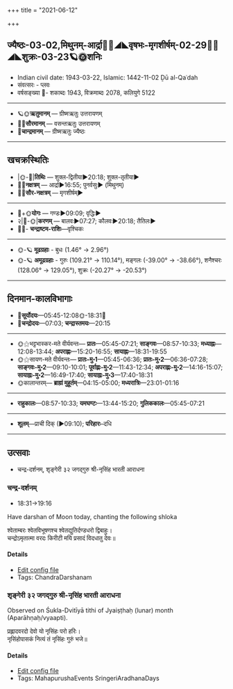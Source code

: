 +++
title = "2021-06-12"

+++
## ज्यैष्ठः-03-02,मिथुनम्-आर्द्रा🌛🌌◢◣वृषभः-मृगशीर्षम्-02-29🌌🌞◢◣शुक्रः-03-23🪐🌞शनिः
- Indian civil date: 1943-03-22, Islamic: 1442-11-02 Ḏū al-Qaʿdah
- संवत्सरः - प्लवः
- वर्षसङ्ख्या 🌛- शकाब्दः 1943, विक्रमाब्दः 2078, कलियुगे 5122
___________________
- 🪐🌞**ऋतुमानम्** — ग्रीष्मऋतुः उत्तरायणम्
- 🌌🌞**सौरमानम्** — वसन्तऋतुः उत्तरायणम्
- 🌛**चान्द्रमानम्** — ग्रीष्मऋतुः ज्यैष्ठः
___________________


## खचक्रस्थितिः
- |🌞-🌛|**तिथिः** — शुक्ल-द्वितीया►20:18; शुक्ल-तृतीया►  
- 🌌🌛**नक्षत्रम्** — आर्द्रा►16:55; पुनर्वसुः► (मिथुनम्)  
- 🌌🌞**सौर-नक्षत्रम्** — मृगशीर्षम्►  
___________________
- 🌛+🌞**योगः** — गण्डः►09:09; वृद्धिः►  
- २|🌛-🌞|**करणम्** — बालवः►07:27; कौलवः►20:18; तैतिलः►  
- 🌌🌛- **चन्द्राष्टम-राशिः**—वृश्चिकः  
___________________
- 🌞-🪐 **मूढग्रहाः** - बुधः (1.46° → 2.96°)
- 🌞-🪐 **अमूढग्रहाः** - गुरुः (109.21° → 110.14°), मङ्गलः (-39.00° → -38.66°), शनैश्चरः (128.06° → 129.05°), शुक्रः (-20.27° → -20.53°)
___________________


## दिनमान-कालविभागाः
- 🌅**सूर्योदयः**—05:45-12:08🌞️-18:31🌇  
- 🌛**चन्द्रोदयः**—07:03; **चन्द्रास्तमयः**—20:15  
___________________
- 🌞⚝भट्टभास्कर-मते वीर्यवन्तः— **प्रातः**—05:45-07:21; **साङ्गवः**—08:57-10:33; **मध्याह्नः**—12:08-13:44; **अपराह्णः**—15:20-16:55; **सायाह्नः**—18:31-19:55  
- 🌞⚝सायण-मते वीर्यवन्तः— **प्रातः-मु॰1**—05:45-06:36; **प्रातः-मु॰2**—06:36-07:28; **साङ्गवः-मु॰2**—09:10-10:01; **पूर्वाह्णः-मु॰2**—11:43-12:34; **अपराह्णः-मु॰2**—14:16-15:07; **सायाह्नः-मु॰2**—16:49-17:40; **सायाह्नः-मु॰3**—17:40-18:31  
- 🌞कालान्तरम्— **ब्राह्मं मुहूर्तम्**—04:15-05:00; **मध्यरात्रिः**—23:01-01:16  
___________________
- **राहुकालः**—08:57-10:33; **यमघण्टः**—13:44-15:20; **गुलिककालः**—05:45-07:21  
___________________
- **शूलम्**—प्राची दिक् (►09:10); **परिहारः**–दधि  
___________________

## उत्सवाः
- चन्द्र-दर्शनम्, शृङ्गेरी ३२ जगद्गुरु श्री-नृसिंह भारती आराधना
### चन्द्र-दर्शनम्
- 18:31→19:16

Have darshan of Moon today, chanting the following shloka

श्वेताम्बरः श्वेतविभूषणश्च श्वेतद्युतिर्दण्डधरो द्विबाहुः।  
चन्द्रोऽमृतात्मा वरदः किरीटी मयि प्रसादं विदधातु देवः॥



#### Details
- [Edit config file](https://github.com/jyotisham/adyatithi/tree/master/devatA/graha/description_only/candra-darzanam.toml)
- Tags: ChandraDarshanam


### शृङ्गेरी ३२ जगद्गुरु श्री-नृसिंह भारती आराधना

Observed on Śukla-Dvitīyā tithi of Jyaiṣṭhaḥ (lunar) month (Aparāhṇaḥ/vyaapti). 

प्रह्लादवरदो देवो यो नृसिंहः परो हरिः।  
नृसिंहोपासकं नित्यं तं नृसिंहः गुरुं भजे॥



#### Details
- [Edit config file](https://github.com/jyotisham/adyatithi/tree/master/mahApuruSha/zRGgErI-maTha/lunar_month/tithi/03/02/zRGgErI%2032%20jagadguru%20zrI~nRsiMha%20bhAratI%20ArAdhanA.toml)
- Tags: MahapurushaEvents SringeriAradhanaDays


